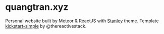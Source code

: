 # quangtran.xyz

Personal website built by Meteor & ReactJS with [Stanley](http://blacktie.co/demo/stanley/) theme. Template [kickstart-simple](https://github.com/thereactivestack/kickstart-simple) by @thereactivestack.
